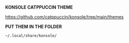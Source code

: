 **KONSOLE CATPPUCCIN THEME**

https://github.com/catppuccin/konsole/tree/main/themes

**PUT THEM IN THE FOLDER**
```
~/.local/share/konsole/
```